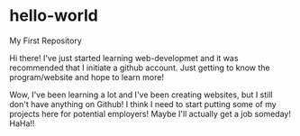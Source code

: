 # hello-world
My First Repository

Hi there! I've just started learning web-developmet and it was recommended that I initiate a github account. Just getting to know the program/website and hope to learn more!

Wow, I've been learning a lot and I've been creating websites, but I still don't have anything on Github! I think I need to start putting some of my projects here for potential employers! Maybe I'll actually get a job someday! HaHa!!
